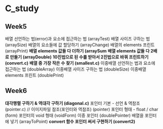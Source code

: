 # C_study
## Week5
배열 선언하는 법(error)과 요소에 접근하는 법 (arrayTest)
배열 사이즈 구하는 법 (arraySize)
배열의 요소들에 값 할당하기 (arrayChange)
배열의 elements 프린트 (arrayPrint)
**배열 elements 값들 다 더하기 (arraySum**
**배열 elements 값들 다 2배로 만들기 (arrayDouble)**
**10진법으로 된 수를 받아서 2진법으로 바꿔 프린트하기 (convert.c)**
**배열 중 가장 작은 수 찾기 (smallest.c)**
이중배열 선언하는 법과 요소에 접근하는 법 (doubleArray)
이중배열 사이즈 구하는 법 (doubleSize)
이중배열 elements 프린트 (doublePrint)

## Week6
**대각행렬 구하기 & 역대각 구하기 (diagonal.c)**
포인터 기본 - 선언 & 역참조 (pointer.c) // 이미지파일 참조(포인터와 역참조) (pointer)
포인터 형태 - float / char (form)
포인터의 void 형태 (voidForm)
이중 포인터 (doublePointer)
배열을 포인터에 넣기 (arrayToPoint)
**convert 함수 포인터 써서 구현하기 (convert2)**

